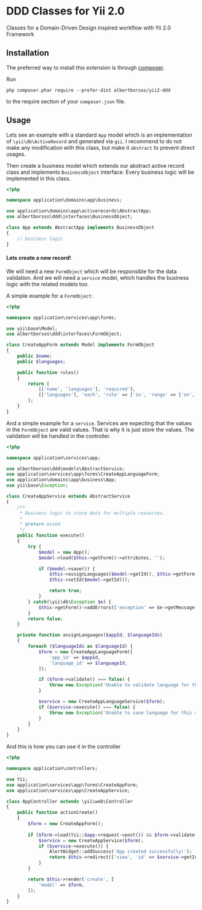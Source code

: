 DDD Classes for Yii 2.0
=======================
Classes for a Domain-Driven Design inspired workflow with Yii 2.0 Framework

Installation
------------

The preferred way to install this extension is through [composer](http://getcomposer.org/download/).

Run

```
php composer.phar require --prefer-dist albertborsos/yii2-ddd
```

to the require section of your `composer.json` file.

Usage
-----

Lets see an example with a standard `App` model which is an implementation of `\yii\db\ActiveRecord` and generated via `gii`.
I recommend to do not make any modification with this class, but make it `abstract` to prevent direct usages.

Then create a business model which extends our abstract active record class and implements `BusinessObject` interface.
Every business logic will be implemented in this class.

```php
<?php

namespace application\domains\app\business;

use application\domains\app\activerecords\AbstractApp;
use albertborsos\ddd\interfaces\BusinessObject;

class App extends AbstractApp implements BusinessObject
{
    // business logic
}
```

#### Lets create a new record!

We will need a new `FormObject` which will be responsible for the data validation.
And we will need a `service` model, which handles the business logic with the related models too.


A simple example for a `FormObject`:

```php
<?php

namespace application\services\app\forms;

use yii\base\Model;
use albertborsos\ddd\interfaces\FormObject;

class CreateAppForm extends Model implements FormObject
{
    public $name;
    public $languages;

    public function rules()
    {
        return [
            [['name', 'languages'], 'required'],
            [['languages'], 'each', 'rule' => ['in', 'range' => ['en', 'de', 'hu']]],
        ];
    }
}

```

And a simple example for a `service`. Services are expecting that the values in the `FormObject` are valid values.
That is why it is just store the values. The validation will be handled in the controller.

```php
<?php

namespace application\services\app;

use albertborsos\ddd\models\AbstractService;
use application\services\app\forms\CreateAppLanguageForm;
use application\domains\app\business\App;
use yii\base\Exception;

class CreateAppService extends AbstractService
{
    /**
     * Business logic to store data for multiple resources.
     *
     * @return mixed
     */
    public function execute()
    {
        try {
            $model = new App();
            $model->load($this->getForm()->attributes, '');

            if ($model->save()) {
                $this->assignLanguages($model->getId(), $this->getForm()->languages);
                $this->setId($model->getId());

                return true;
            }
        } catch(\yii\db\Exception $e) {
            $this->getForm()->addErrors(['exception' => $e->getMessage()]);
        }
        return false;
    }

    private function assignLanguages($appId, $languageIds)
    {
        foreach ($languageIds as $languageId) {
            $form = new CreateAppLanguageForm([
                'app_id' => $appId,
                'language_id' => $languageId,
            ]);

            if ($form->validate() === false) {
                throw new Exception('Unable to validate language for this app');
            }

            $service = new CreateAppLanguageService($form);
            if ($service->execute() === false) {
                throw new Exception('Unable to save language for this app');
            }
        }
    }
}

```

And this is how you can use it in the controller

```php
<?php

namespace application\controllers;

use Yii;
use application\services\app\forms\CreateAppForm;
use application\services\app\CreateAppService;

class AppController extends \yii\web\Controller
{
    public function actionCreate()
    {
        $form = new CreateAppForm();
        
        if ($form->load(Yii::$app->request->post()) && $form->validate()) {
            $service = new CreateAppService($form);
            if ($service->execute()) {
                AlertWidget::addSuccess('App created successfully!');
                return $this->redirect(['view', 'id' => $service->getId()]);
            }
        }

        return $this->render('create', [
            'model' => $form,
        ]);
    }
}

```
